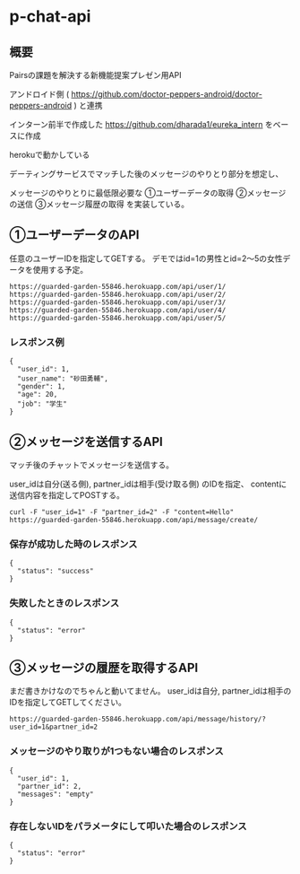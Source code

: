 # p-chat-api

## 概要

Pairsの課題を解決する新機能提案プレゼン用API

アンドロイド側 ( https://github.com/doctor-peppers-android/doctor-peppers-android ) と連携

インターン前半で作成した https://github.com/dharada1/eureka_intern をベースに作成

herokuで動かしている

デーティングサービスでマッチした後のメッセージのやりとり部分を想定し、

メッセージのやりとりに最低限必要な ①ユーザーデータの取得 ②メッセージの送信 ③メッセージ履歴の取得 を実装している。

## ①ユーザーデータのAPI

任意のユーザーIDを指定してGETする。
デモではid=1の男性とid=2〜5の女性データを使用する予定。

~~~
https://guarded-garden-55846.herokuapp.com/api/user/1/
https://guarded-garden-55846.herokuapp.com/api/user/2/
https://guarded-garden-55846.herokuapp.com/api/user/3/
https://guarded-garden-55846.herokuapp.com/api/user/4/
https://guarded-garden-55846.herokuapp.com/api/user/5/
~~~

### レスポンス例

~~~
{
  "user_id": 1,
  "user_name": "砂田勇輔",
  "gender": 1,
  "age": 20,
  "job": "学生"
}
~~~

## ②メッセージを送信するAPI

マッチ後のチャットでメッセージを送信する。

user_idは自分(送る側), partner_idは相手(受け取る側) のIDを指定、
contentに送信内容を指定してPOSTする。

~~~
curl -F "user_id=1" -F "partner_id=2" -F "content=Hello" https://guarded-garden-55846.herokuapp.com/api/message/create/
~~~

### 保存が成功した時のレスポンス

~~~
{
  "status": "success"
}
~~~

### 失敗したときのレスポンス

~~~
{
  "status": "error"
}
~~~

## ③メッセージの履歴を取得するAPI

まだ書きかけなのでちゃんと動いてません。
user_idは自分, partner_idは相手のIDを指定してGETしてください。

~~~
https://guarded-garden-55846.herokuapp.com/api/message/history/?user_id=1&partner_id=2
~~~


### メッセージのやり取りが1つもない場合のレスポンス

~~~
{
  "user_id": 1,
  "partner_id": 2,
  "messages": "empty"
}
~~~

### 存在しないIDをパラメータにして叩いた場合のレスポンス

~~~
{
  "status": "error"
}
~~~
